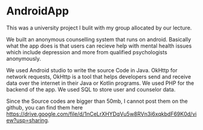 # AndroidApp
This was a university project I bulit with my group allocated by our lecture.

We built an anonymous counselling system that runs on android. Basically what the app does is that users can 
recieve help with mental health issues which include depression and more from qualified psychologists anonymously.

We used Android studio to write the source Code in Java. OkHttp for network requests, OkHttp is a tool 
that helps developers send and receive data over the internet in their Java or Kotlin programs.
We used PHP for the backend of the app. We used SQL to store user and counselor data.

Since the Source codes are bigger than 50mb, I cannot post them on the github, you can find them here https://drive.google.com/file/d/1nCeLrXHYDqVu5w8RVn3i6xqkbdF69K0d/view?usp=sharing.
